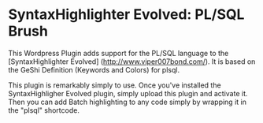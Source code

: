 SyntaxHighlighter Evolved: PL/SQL Brush
======================================

This Wordpress Plugin adds support for the PL/SQL language to the [SyntaxHighlighter Evolved] (http://www.viper007bond.com/).
It is based on the GeShi Definition (Keywords and Colors) for plsql.

This plugin is remarkably simply to use. Once you've installed the SyntaxHighligher Evolved plugin, simply upload this plugin and activate it. Then you can add Batch highlighting to any code simply by wrapping it in the "plsql" shortcode.

